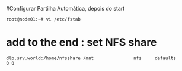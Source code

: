 #Configurar Partilha Automática, depois do start


```
root@node01:~# vi /etc/fstab 
```

# add to the end : set NFS share
```
dlp.srv.world:/home/nfsshare /mnt               nfs     defaults        0 0

```
